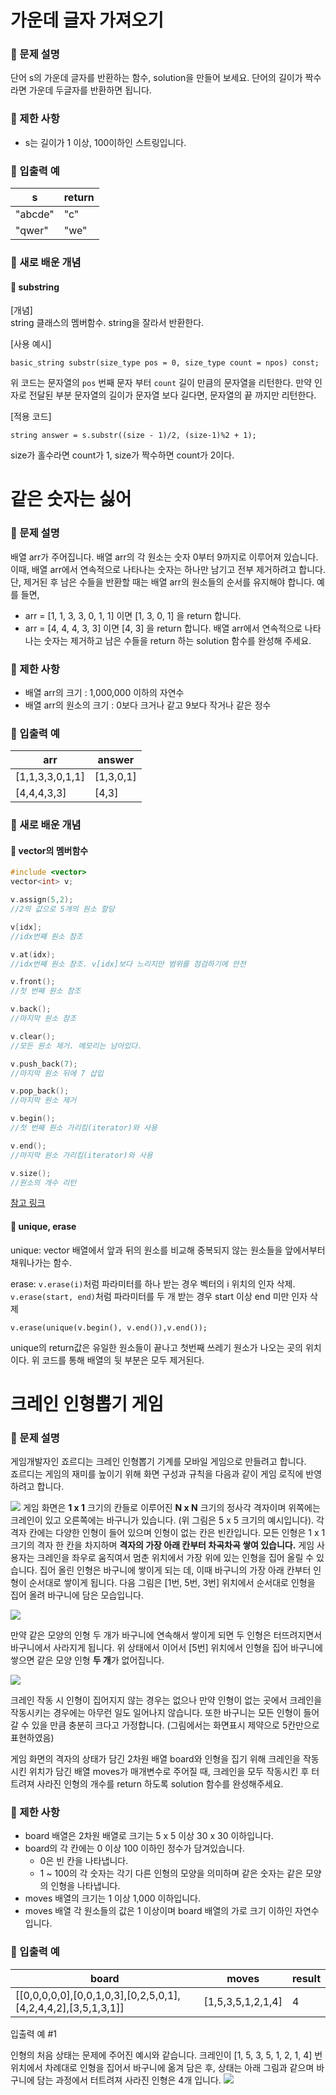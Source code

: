 # 가운데 글자 가져오기
### 📍 문제 설명
단어 s의 가운데 글자를 반환하는 함수, solution을 만들어 보세요. 단어의 길이가 짝수라면 가운데 두글자를 반환하면 됩니다.

### 📍 제한 사항
* s는 길이가 1 이상, 100이하인 스트링입니다.

### 📍 입출력 예
|s|return|
|---|---|
|"abcde"|"c"|
|"qwer"|"we"|

### 📍 새로 배운 개념
#### 📝  substring
[개념]<br/>
string 클래스의 멤버함수. string을 잘라서 반환한다.

[사용 예시]
```
basic_string substr(size_type pos = 0, size_type count = npos) const;
```
위 코드는 문자열의 `pos` 번째 문자 부터 `count` 길이 만큼의 문자열을 리턴한다. 만약 인자로 전달된 부분 문자열의 길이가 문자열 보다 길다면, 문자열의 끝 까지만 리턴한다.

[적용 코드]
```
string answer = s.substr((size - 1)/2, (size-1)%2 + 1);
```
size가 홀수라면 count가 1, size가 짝수하면 count가 2이다.

# 같은 숫자는 싫어
### 📍 문제 설명
배열 arr가 주어집니다. 배열 arr의 각 원소는 숫자 0부터 9까지로 이루어져 있습니다. 이때, 배열 arr에서 연속적으로 나타나는 숫자는 하나만 남기고 전부 제거하려고 합니다. 단, 제거된 후 남은 수들을 반환할 때는 배열 arr의 원소들의 순서를 유지해야 합니다. 예를 들면,

* arr = [1, 1, 3, 3, 0, 1, 1] 이면 [1, 3, 0, 1] 을 return 합니다.
* arr = [4, 4, 4, 3, 3] 이면 [4, 3] 을 return 합니다.
배열 arr에서 연속적으로 나타나는 숫자는 제거하고 남은 수들을 return 하는 solution 함수를 완성해 주세요.
### 📍 제한 사항
* 배열 arr의 크기 : 1,000,000 이하의 자연수
* 배열 arr의 원소의 크기 : 0보다 크거나 같고 9보다 작거나 같은 정수

### 📍 입출력 예
|arr|answer|
|---|---|
|[1,1,3,3,0,1,1]|[1,3,0,1]|
|[4,4,4,3,3]|[4,3]|

### 📍 새로 배운 개념

#### 📝  vector의 멤버함수
```c++
#include <vector>
vector<int> v; 

v.assign(5,2);
//2의 값으로 5개의 원소 할당

v[idx];
//idx번째 원소 참조

v.at(idx);
//idx번째 원소 참조. v[idx]보다 느리지만 범위를 점검하기에 안전

v.front();
//첫 번째 원소 참조

v.back();
//마지막 원소 참조

v.clear();
//모든 원소 제거. 메모리는 남아있다.

v.push_back(7);
//마지막 원소 뒤에 7 삽입

v.pop_back();
//마지막 원소 제거

v.begin();
//첫 번째 원소 가리킴(iterator)와 사용

v.end();
//마지막 원소 가리킴(iterator)와 사용

v.size();
//원소의 개수 리턴
```
[참고 링크](https://blockdmask.tistory.com/70)


#### 📝  unique, erase

unique: vector 배열에서 앞과 뒤의 원소를 비교해 중복되지 않는 원소들을 앞에서부터 채워나가는 함수.  

erase:
`v.erase(i)`처럼 파라미터를 하나 받는 경우 벡터의 i 위치의 인자 삭제. `v.erase(start, end)`처럼 파라미터를 두 개 받는 경우 start 이상 end 미만 인자 삭제

```
v.erase(unique(v.begin(), v.end()),v.end());
```
unique의 return값은 유일한 원소들이 끝나고 첫번째 쓰레기 원소가 나오는 곳의 위치이다. 위 코드를 통해 배열의 뒷 부분은 모두 제거된다.

# 크레인 인형뽑기 게임
### 📍 문제 설명
게임개발자인 죠르디는 크레인 인형뽑기 기계를 모바일 게임으로 만들려고 합니다.<br/>
죠르디는 게임의 재미를 높이기 위해 화면 구성과 규칙을 다음과 같이 게임 로직에 반영하려고 합니다.

![](https://images.velog.io/images/kji990607/post/46ca9aa2-8cf8-414e-9c37-3cf500b50514/image.png)
게임 화면은 **1 x 1** 크기의 칸들로 이루어진 **N x N** 크기의 정사각 격자이며 위쪽에는 크레인이 있고 오른쪽에는 바구니가 있습니다. (위 그림은 5 x 5 크기의 예시입니다). 각 격자 칸에는 다양한 인형이 들어 있으며 인형이 없는 칸은 빈칸입니다. 모든 인형은 1 x 1 크기의 격자 한 칸을 차지하며 **격자의 가장 아래 칸부터 차곡차곡 쌓여 있습니다.** 게임 사용자는 크레인을 좌우로 움직여서 멈춘 위치에서 가장 위에 있는 인형을 집어 올릴 수 있습니다. 집어 올린 인형은 바구니에 쌓이게 되는 데, 이때 바구니의 가장 아래 칸부터 인형이 순서대로 쌓이게 됩니다. 다음 그림은 [1번, 5번, 3번] 위치에서 순서대로 인형을 집어 올려 바구니에 담은 모습입니다.

![](https://images.velog.io/images/kji990607/post/86b074ee-97c5-4a3b-9f6a-0f9cf620afb0/image.png)

만약 같은 모양의 인형 두 개가 바구니에 연속해서 쌓이게 되면 두 인형은 터뜨려지면서 바구니에서 사라지게 됩니다. 위 상태에서 이어서 [5번] 위치에서 인형을 집어 바구니에 쌓으면 같은 모양 인형 **두 개**가 없어집니다.

![](https://grepp-programmers.s3.ap-northeast-2.amazonaws.com/files/production/8569d736-091e-4771-b2d3-7a6e95a20c22/crane_game_103.gif)

크레인 작동 시 인형이 집어지지 않는 경우는 없으나 만약 인형이 없는 곳에서 크레인을 작동시키는 경우에는 아무런 일도 일어나지 않습니다. 또한 바구니는 모든 인형이 들어갈 수 있을 만큼 충분히 크다고 가정합니다. (그림에서는 화면표시 제약으로 5칸만으로 표현하였음)

게임 화면의 격자의 상태가 담긴 2차원 배열 board와 인형을 집기 위해 크레인을 작동시킨 위치가 담긴 배열 moves가 매개변수로 주어질 때, 크레인을 모두 작동시킨 후 터트려져 사라진 인형의 개수를 return 하도록 solution 함수를 완성해주세요.

### 📍 제한 사항
* board 배열은 2차원 배열로 크기는 5 x 5 이상 30 x 30 이하입니다.
* board의 각 칸에는 0 이상 100 이하인 정수가 담겨있습니다.
    * 0은 빈 칸을 나타냅니다.
    * 1 ~ 100의 각 숫자는 각기 다른 인형의 모양을 의미하며 같은 숫자는 같은 모양의 인형을 나타냅니다.
* moves 배열의 크기는 1 이상 1,000 이하입니다.
* moves 배열 각 원소들의 값은 1 이상이며 board 배열의 가로 크기 이하인 자연수입니다.

### 📍 입출력 예
|board|moves|result
|---|---|---
|[[0,0,0,0,0],[0,0,1,0,3],[0,2,5,0,1],[4,2,4,4,2],[3,5,1,3,1]]|[1,5,3,5,1,2,1,4]|4
입출력 예 #1

인형의 처음 상태는 문제에 주어진 예시와 같습니다. 크레인이 [1, 5, 3, 5, 1, 2, 1, 4] 번 위치에서 차례대로 인형을 집어서 바구니에 옮겨 담은 후, 상태는 아래 그림과 같으며 바구니에 담는 과정에서 터트려져 사라진 인형은 4개 입니다.
![](https://images.velog.io/images/kji990607/post/6bc4caa8-35f4-466f-9533-cd6e520d432a/image.png)